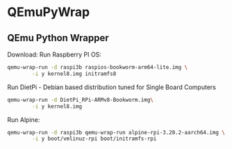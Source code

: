 

# QEmuPyWrap
## QEmu Python Wrapper


Download: 
Run Raspberry PI OS:
```bash
qemu-wrap-run -d raspi3b raspios-bookworm-arm64-lite.img \
        -i y kernel8.img initramfs8
```

Run DietPi - Debian based distribution tuned for Single Board Computers
```bash
qemu-wrap-run -d DietPi_RPi-ARMv8-Bookworm.img\
        -i y kernel8.img
```

Run Alpine: 
```bash
qemu-wrap-run -d raspi3b qemu-wrap-run alpine-rpi-3.20.2-aarch64.img \
        -i y boot/vmlinuz-rpi boot/initramfs-rpi
```


